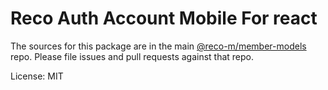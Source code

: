 Reco Auth Account Mobile For react
=======

The sources for this package are in the main [@reco-m/member-models](http://192.168.1.247/summary/framework%2FRECO8.Mobile.git) repo. Please file issues and pull requests against that repo.

License: MIT
